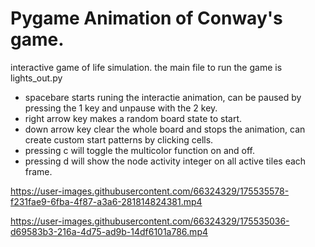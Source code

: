 # Pygame Animation of Conway's game.
 interactive game of life simulation.
 the main file to run the game is lights_out.py
 
 - spacebare starts runing the interactie animation, can be paused by pressing the 1 key and unpause with the 2 key.
 - right arrow key makes a random board state to start.
 - down arrow key clear the whole board and stops the animation, can create custom start patterns by clicking cells.
 - pressing c will toggle the multicolor function on and off.
 - pressing d will show the node activity integer on all active tiles each frame.
 
https://user-images.githubusercontent.com/66324329/175535578-f231fae9-6fba-4f87-a3a6-281814824381.mp4

https://user-images.githubusercontent.com/66324329/175535036-d69583b3-216a-4d75-ad9b-14df6101a786.mp4
